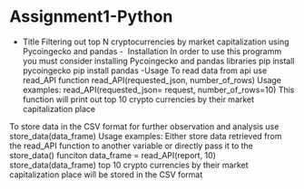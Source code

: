 # Assignment1-Python
- Title
 Filtering out top N cryptocurrencies by market capitalization using Pycoingecko and pandas
-  Installation
In order to use this programm you must consider installing Pycoingecko and pandas libraries
pip install pycoingecko
pip install pandas
-Usage
To read data from api use read_API function
read_API(requested_json, number_of_rows)
Usage examples:
read_API(requested_json= request, number_of_rows=10)
This function will print out top 10 crypto currencies by their market capitalization place

To store data in the CSV format for further observation and analysis use
store_data(data_frame)
Usage examples:
Either store data retrieved from the read_API function to another variable or directly pass it to the store_data() funciton
data_frame = read_API(report, 10)
store_data(data_frame)
top 10 crypto currencies by their market capitalization place will be stored in the CSV format
